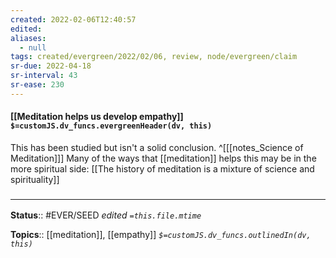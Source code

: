 ```yaml
---
created: 2022-02-06T12:40:57 
edited: 
aliases:
  - null
tags: created/evergreen/2022/02/06, review, node/evergreen/claim
sr-due: 2022-04-18
sr-interval: 43
sr-ease: 230
---
```


#### [[Meditation helps us develop empathy]] `$=customJS.dv_funcs.evergreenHeader(dv, this)`

This has been studied but isn't a solid conclusion.
^[[[notes_Science of Meditation]]]
 Many of the ways that [[meditation]] helps this may be in the more spiritual side:
[[The history of meditation is a mixture of science and spirituality]]

### <hr class="footnote"/>

**Status**:: #EVER/SEED 
*edited `=this.file.mtime`*

**Topics**:: [[meditation]], [[empathy]]
*`$=customJS.dv_funcs.outlinedIn(dv, this)`*

